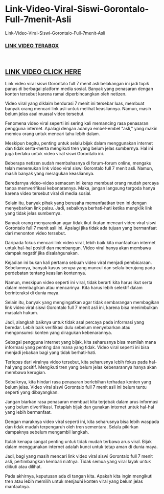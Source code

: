 # Link-Video-Viral-Siswi-Gorontalo-Full-7menit-Asli
Link-Video-Viral-Siswi-Gorontalo-Full-7menit-Asli
<H3><a href="https://terabox.com/s/1QEpuGmlefOc_nXjNzmTQzQ">LINK VIDEO TERABOX</a></H2>
<br>
<H2><a href="https://terabox.com/s/1QEpuGmlefOc_nXjNzmTQzQ">LINK VIDEO CLICK HERE</a></H2>

Link video viral siswi Gorontalo full 7 menit asli belakangan ini jadi topik panas di berbagai platform media sosial. Banyak yang penasaran dengan konten tersebut karena ramai diperbincangkan oleh netizen.

Video viral yang diklaim berdurasi 7 menit ini tersebar luas, membuat banyak orang mencari link asli untuk melihat keasliannya. Namun, masih belum jelas asal muasal video tersebut.

Fenomena video viral seperti ini sering kali memancing rasa penasaran pengguna internet. Apalagi dengan adanya embel-embel "asli," yang makin memicu orang untuk mencari tahu lebih dalam.

Meskipun begitu, penting untuk selalu bijak dalam menggunakan internet dan tidak serta-merta mengikuti tren yang belum jelas sumbernya. Hal ini juga berlaku untuk video viral siswi Gorontalo ini.

Beberapa netizen sudah membahasnya di forum-forum online, mengaku telah menemukan link video viral siswi Gorontalo full 7 menit asli. Namun, masih banyak yang meragukan keasliannya.

Beredarnya video-video semacam ini kerap membuat orang mudah percaya tanpa memverifikasi kebenarannya. Maka, jangan langsung tergoda hanya karena video tersebut viral di media sosial.

Selain itu, banyak pihak yang berusaha memanfaatkan tren ini dengan menyebarkan link palsu. Jadi, sebaiknya berhati-hati ketika mengklik link yang tidak jelas sumbernya.

Banyak orang menyarankan agar tidak ikut-ikutan mencari video viral siswi Gorontalo full 7 menit asli ini. Apalagi jika tidak ada tujuan yang bermanfaat dari menonton video tersebut.

Daripada fokus mencari link video viral, lebih baik kita manfaatkan internet untuk hal-hal positif dan membangun. Video viral hanya akan membawa dampak negatif jika disalahgunakan.

Kejadian ini bukan kali pertama sebuah video viral menjadi pembicaraan. Sebelumnya, banyak kasus serupa yang muncul dan selalu berujung pada perdebatan tentang keaslian kontennya.

Namun, meskipun video seperti ini viral, tidak berarti kita harus ikut serta dalam membagikan atau mencarinya. Kita harus lebih selektif dalam berinteraksi di dunia maya.

Selain itu, banyak yang mengingatkan agar tidak sembarangan membagikan link video viral siswi Gorontalo full 7 menit asli ini, karena bisa menimbulkan masalah hukum.

Jadi, alangkah baiknya untuk tidak asal percaya pada informasi yang beredar. Lebih baik verifikasi dulu sebelum menyebarkan atau mengonsumsi konten yang diragukan kebenarannya.

Sebagai pengguna internet yang bijak, kita seharusnya bisa memilah mana informasi yang penting dan mana yang tidak. Video viral seperti ini bisa menjadi jebakan bagi yang tidak berhati-hati.

Terlepas dari viralnya video tersebut, kita seharusnya lebih fokus pada hal-hal yang positif. Mengikuti tren yang belum jelas kebenarannya hanya akan membawa kerugian.

Sebaiknya, kita hindari rasa penasaran berlebihan terhadap konten yang belum jelas. Video viral siswi Gorontalo full 7 menit asli ini belum tentu seperti yang dibayangkan.

Jangan biarkan rasa penasaran membuat kita terjebak dalam arus informasi yang belum diverifikasi. Tetaplah bijak dan gunakan internet untuk hal-hal yang lebih bermanfaat.

Dengan maraknya video viral seperti ini, kita seharusnya bisa lebih waspada dan tidak mudah terpengaruh oleh tren sementara. Selalu pikirkan dampaknya sebelum mengambil langkah.

Itulah kenapa sangat penting untuk tidak mudah terbawa arus viral. Bijak dalam menggunakan internet adalah kunci untuk tetap aman di dunia maya.

Jadi, bagi yang masih mencari link video viral siswi Gorontalo full 7 menit asli, pertimbangkan kembali niatnya. Tidak semua yang viral layak untuk diikuti atau dilihat.

Pada akhirnya, keputusan ada di tangan kita. Apakah kita ingin mengikuti tren atau lebih memilih untuk menjauhi konten viral yang belum jelas manfaatnya.
